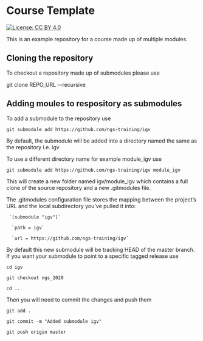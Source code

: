 # Course Template 

[![License: CC BY 4.0](https://img.shields.io/badge/License-CC%20BY%204.0-blue.svg)](https://creativecommons.org/licenses/by/4.0/)

This is an example repository for a course made up of multiple modules.

## Cloning the repository
To checkout a repository made up of submodules please use

git clone REPO_URL --recursive

## Adding moules to respository as submodules
To add a submodule to the repository use

   `git submodule add https://github.com/ngs-training/igv`

By default, the submodule will be added into a directory named the same as the repository i.e. igv

To use a different directory name for example module_igv use

   `git submodule add https://github.com/ngs-training/igv module_igv`

This will create a new folder named igv/module_igv which contains a full clone of the source repository and a new .gitmodules file. 

The .gitmodules configuration file stores the mapping between the project’s URL and the local subdirectory you’ve pulled it into:

     `[submodule "igv"]`
      
      `path = igv`
      
      `url = https://github.com/ngs-training/igv`

By default this new submodule will be tracking HEAD of the master branch. If you want your submodule to point to a specific tagged release use

  `cd igv`
  
  `git checkout ngs_2020`
  
  `cd ..`

Then you will need to commit the changes and push them

   `git add .`
   
   `git commit -m "Added submodule igv"`
   
   `git push origin master`

